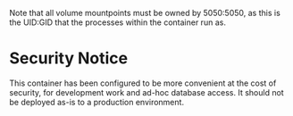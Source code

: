 Note that all volume mountpoints must be owned by 5050:5050, as this is the UID:GID that the processes within the container run as.

# Security Notice
This container has been configured to be more convenient at the cost of security, for development work and ad-hoc database access. It should not be deployed as-is to a production environment.